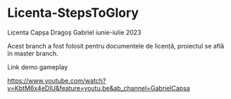 # Licenta-StepsToGlory
Licenta Capșa Dragoș Gabriel iunie-iulie 2023

Acest branch a fost folosit pentru documentele de licență, proiectul se află în master branch.

Link demo gameplay

https://www.youtube.com/watch?v=KbtM6x4eDIU&feature=youtu.be&ab_channel=GabrielCapsa
